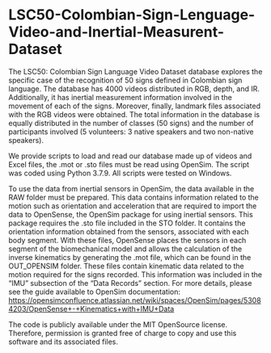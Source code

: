 # LSC50-Colombian-Sign-Lenguage-Video-and-Inertial-Measurent-Dataset

The LSC50: Colombian Sign Language Video Dataset database explores the specific case of the recognition of 50 signs defined in Colombian sign language. The database has 4000 videos distributed in RGB, depth, and IR. Additionally, it has inertial measurement information involved in the movement of each of the signs. Moreover, finally, landmark files associated with the RGB videos were obtained. The total information in the database is equally distributed in the number of classes (50 signs) and the number of participants involved (5 volunteers: 3 native speakers and two non-native speakers).

We provide scripts to load and read our database made up of videos and Excel files, the .mot or .sto files must be read using OpenSim. The script was coded using Python 3.7.9. All scripts were tested on Windows. 

To use the data from inertial sensors in OpenSim, the data available in the RAW folder must be prepared. This data contains information related to the motion such as orientation and acceleration that are required to import the data to OpenSense, the OpenSim package for using inertial sensors. This package requires the .sto file included in the STO folder. It contains the orientation information obtained from the sensors, associated with each body segment. With these files, OpenSense places the sensors in each segment of the biomechanical model and allows the calculation of the inverse kinematics by generating the .mot file, which can be found in the OUT\_OPENSIM folder. These files contain kinematic data related to the motion required for the signs recorded.  This information was included in the “IMU” subsection of the “Data Records” section.  For more details, please see the guide available to OpenSim documentation: https://opensimconfluence.atlassian.net/wiki/spaces/OpenSim/pages/53084203/OpenSense+-+Kinematics+with+IMU+Data

The code is publicly available under the MIT OpenSource license. Therefore, permission is granted free of charge to copy and use this software and its associated files.


